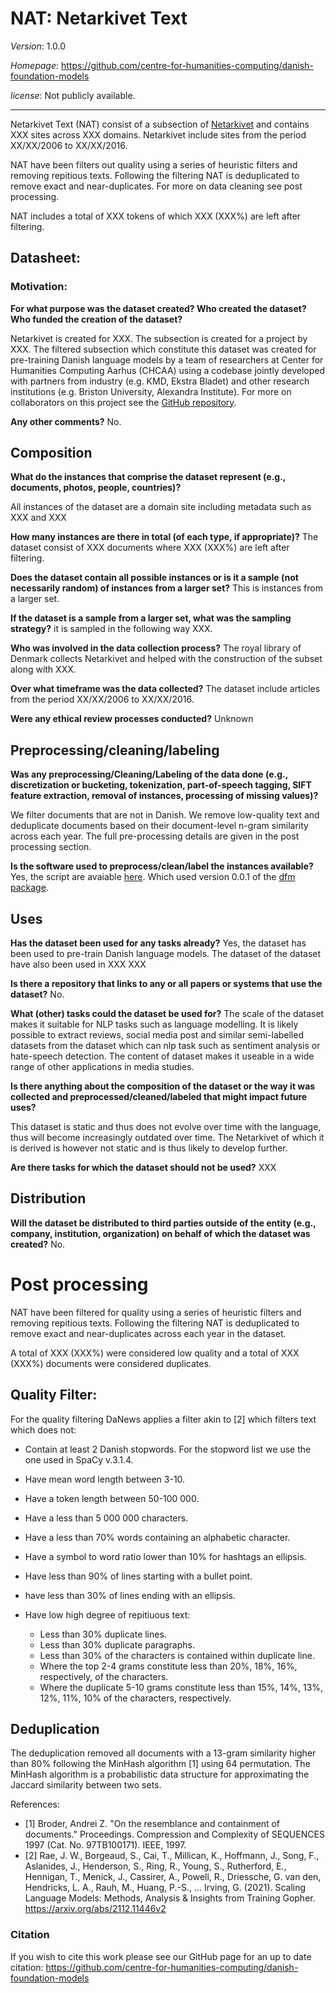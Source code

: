 
# NAT: Netarkivet Text

*Version*: 1.0.0

*Homepage*: https://github.com/centre-for-humanities-computing/danish-foundation-models

*license*: Not publicly available.

---

Netarkivet Text (NAT) consist of a subsection of [Netarkivet](missing) and 
contains XXX sites across XXX domains. Netarkivet include
sites from the period XX/XX/2006 to  XX/XX/2016.

NAT have been filters out quality using a series of heuristic filters and removing repitious texts. 
Following the filtering NAT is deduplicated to remove exact and near-duplicates. For more on data cleaning
see post processing.

NAT includes a total of XXX tokens of which XXX (XXX%) are left after filtering.

## Datasheet:

### Motivation:
**For what purpose was the dataset created? Who created the dataset? Who funded the creation of the dataset?**

Netarkivet is created for XXX. The subsection is created for a project by XXX. The filtered subsection which constitute this
dataset was created for pre-training Danish language models by a team of researchers at Center for Humanities
Computing Aarhus (CHCAA) using a codebase jointly developed with partners from industry (e.g. KMD, Ekstra Bladet) and other
research institutions (e.g. Briston University, Alexandra Institute). For more on collaborators on this project see
the [GitHub repository](https://github.com/centre-for-humanities-computing/danish-foundation-models
).

**Any other comments?**
No.

## Composition
**What do the instances that comprise the dataset represent (e.g., documents, photos, people, countries)?**

All instances of the dataset are a domain site including metadata such as XXX and XXX 


**How many instances are there in total (of each type, if appropriate)?**
The dataset consist of XXX documents where XXX (XXX%) are left after filtering. 

**Does the dataset contain all possible instances or is it a sample (not necessarily random) of instances from a larger set?**
This is instances from a larger set. 

**If the dataset is a sample from a larger set, what was the sampling strategy?**
it is sampled in the following way XXX.

**Who was involved in the data collection process?**
The royal library of Denmark collects Netarkivet and helped with the construction of the
subset along with XXX.

**Over what timeframe was the data collected?**
The dataset include articles from the period XX/XX/2006 to  XX/XX/2016.

**Were any ethical review processes conducted?**
Unknown

## Preprocessing/cleaning/labeling

**Was any preprocessing/Cleaning/Labeling of the data done 
(e.g., discretization or bucketing, tokenization, part-of-speech tagging, 
SIFT feature extraction, removal of instances, processing of missing values)?**

We filter documents that are not in Danish. We remove low-quality text and deduplicate documents based on their 
document-level n-gram similarity across each year. The full pre-processing details are given in the post processing section.

**Is the software used to preprocess/clean/label the instances available?**
Yes, the script are avaiable [here](https://github.com/centre-for-humanities-computing/danish-foundation-models/tree/main/src/application/danews). 
Which used version 0.0.1 of the [dfm package](https://github.com/centre-for-humanities-computing/danish-foundation-models). 

## Uses
**Has the dataset been used for any tasks already?**
Yes, the dataset has been used to pre-train Danish language models.
The dataset of the dataset have also been used in
XXX
XXX

**Is there a repository that links to any or all papers or systems that use the dataset?**
No.

**What (other) tasks could the dataset be used for?**
The scale of the dataset makes it suitable for NLP tasks such as language modelling. It is
likely possible to extract reviews, social media post and similar semi-labelled datasets from the dataset which can 
nlp task such as sentiment analysis or hate-speech detection.
The content of dataset makes it useable in a wide range of other applications in media studies.


**Is there anything about the composition of the dataset or the way it was collected and preprocessed/cleaned/labeled that might impact future uses?**

This dataset is static and thus does not evolve over time with the language, thus will become increasingly outdated over time. The Netarkivet
of which it is derived is however not static and is thus likely to develop further.


**Are there tasks for which the dataset should not be used?**
XXX


## Distribution
**Will the dataset be distributed to third parties outside of the entity (e.g., company, institution, organization) on behalf of which the dataset was created?**
No.


# Post processing
NAT have been filtered for quality using a series of heuristic filters and removing repitious texts. 
Following the filtering NAT is deduplicated to remove exact and near-duplicates across each year in the dataset.

A total of XXX (XXX%) were considered low quality and a 
total of XXX (XXX%) documents were considered duplicates.

## Quality Filter:
For the quality filtering DaNews applies a filter akin to [2] which filters text which does not:

- Contain at least 2 Danish stopwords. For the stopword list we use the one used in SpaCy v.3.1.4.
- Have mean word length between 3-10.
- Have a token length between 50-100 000.
- Have a less than 5 000 000 characters.
- Have a less than 70% words containing an alphabetic character.
- Have a symbol to word ratio lower than 10% for hashtags an ellipsis.
- Have less than 90% of lines starting with a bullet point.
- have less than 30% of lines ending with an ellipsis.

- Have low high degree of repitiuous text:
  - Less than 30% duplicate lines.
  - Less than 30% duplicate paragraphs.
  - Less than 30% of the characters is contained within duplicate line.
  - Where the top 2-4 grams constitute less than 20%, 18%, 16%, respectively, of the characters. 
  - Where the duplicate 5-10 grams constitute less than 15%, 14%, 13%, 12%, 11%, 10% of the characters, respectively.

## Deduplication
The deduplication removed all documents with a 13-gram similarity higher than 80% following the MinHash algorithm [1] using 64 permutation.
The MinHash algorithm is a probabilistic data structure for approximating the Jaccard similarity between two sets.

References:

- [1] Broder, Andrei Z. "On the resemblance and containment of documents."
        Proceedings. Compression and Complexity of SEQUENCES 1997
        (Cat. No. 97TB100171). IEEE, 1997.
- [2] Rae, J. W., Borgeaud, S., Cai, T., Millican, K., Hoffmann, J., Song, F.,
        Aslanides, J., Henderson, S., Ring, R., Young, S., Rutherford, E., Hennigan,
        T., Menick, J., Cassirer, A., Powell, R., Driessche, G. van den, Hendricks,
        L. A., Rauh, M., Huang, P.-S., … Irving, G. (2021).
        Scaling Language Models: Methods, Analysis & Insights from Training Gopher.
        https://arxiv.org/abs/2112.11446v2


### Citation
If you wish to cite this work please see our GitHub page for an up to date citation: https://github.com/centre-for-humanities-computing/danish-foundation-models


